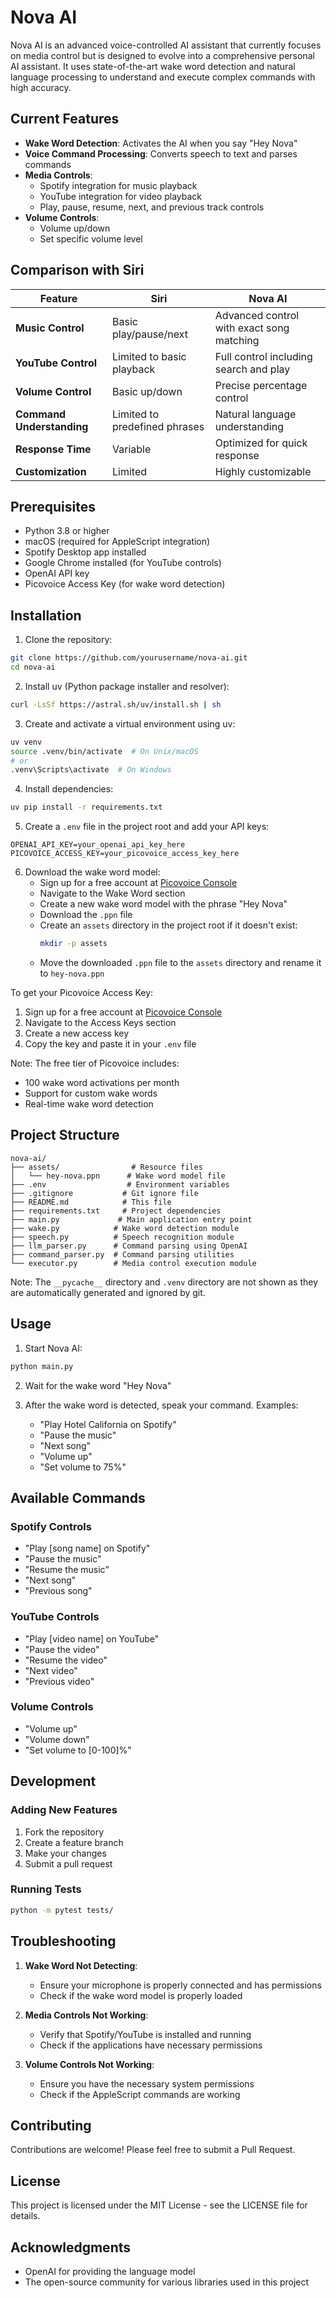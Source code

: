 # Nova AI

Nova AI is an advanced voice-controlled AI assistant that currently focuses on media control but is designed to evolve into a comprehensive personal AI assistant. It uses state-of-the-art wake word detection and natural language processing to understand and execute complex commands with high accuracy.

## Current Features

- **Wake Word Detection**: Activates the AI when you say "Hey Nova"
- **Voice Command Processing**: Converts speech to text and parses commands
- **Media Controls**:
  - Spotify integration for music playback
  - YouTube integration for video playback
  - Play, pause, resume, next, and previous track controls
- **Volume Controls**:
  - Volume up/down
  - Set specific volume level

## Comparison with Siri

| Feature | Siri | Nova AI |
|---------|------|---------|
| **Music Control** | Basic play/pause/next | Advanced control with exact song matching |
| **YouTube Control** | Limited to basic playback | Full control including search and play |
| **Volume Control** | Basic up/down | Precise percentage control |
| **Command Understanding** | Limited to predefined phrases | Natural language understanding |
| **Response Time** | Variable | Optimized for quick response |
| **Customization** | Limited | Highly customizable |

## Prerequisites

- Python 3.8 or higher
- macOS (required for AppleScript integration)
- Spotify Desktop app installed
- Google Chrome installed (for YouTube controls)
- OpenAI API key
- Picovoice Access Key (for wake word detection)

## Installation

1. Clone the repository:
```bash
git clone https://github.com/yourusername/nova-ai.git
cd nova-ai
```

2. Install uv (Python package installer and resolver):
```bash
curl -LsSf https://astral.sh/uv/install.sh | sh
```

3. Create and activate a virtual environment using uv:
```bash
uv venv
source .venv/bin/activate  # On Unix/macOS
# or
.venv\Scripts\activate  # On Windows
```

4. Install dependencies:
```bash
uv pip install -r requirements.txt
```

5. Create a `.env` file in the project root and add your API keys:
```
OPENAI_API_KEY=your_openai_api_key_here
PICOVOICE_ACCESS_KEY=your_picovoice_access_key_here
```

6. Download the wake word model:
   - Sign up for a free account at [Picovoice Console](https://console.picovoice.ai/)
   - Navigate to the Wake Word section
   - Create a new wake word model with the phrase "Hey Nova"
   - Download the `.ppn` file
   - Create an `assets` directory in the project root if it doesn't exist:
     ```bash
     mkdir -p assets
     ```
   - Move the downloaded `.ppn` file to the `assets` directory and rename it to `hey-nova.ppn`

To get your Picovoice Access Key:
1. Sign up for a free account at [Picovoice Console](https://console.picovoice.ai/)
2. Navigate to the Access Keys section
3. Create a new access key
4. Copy the key and paste it in your `.env` file

Note: The free tier of Picovoice includes:
- 100 wake word activations per month
- Support for custom wake words
- Real-time wake word detection

## Project Structure

```
nova-ai/
├── assets/                # Resource files
│   └── hey-nova.ppn      # Wake word model file
├── .env                  # Environment variables
├── .gitignore           # Git ignore file
├── README.md            # This file
├── requirements.txt     # Project dependencies
├── main.py             # Main application entry point
├── wake.py            # Wake word detection module
├── speech.py          # Speech recognition module
├── llm_parser.py      # Command parsing using OpenAI
├── command_parser.py  # Command parsing utilities
└── executor.py        # Media control execution module
```

Note: The `__pycache__` directory and `.venv` directory are not shown as they are automatically generated and ignored by git.

## Usage

1. Start Nova AI:
```bash
python main.py
```

2. Wait for the wake word "Hey Nova"

3. After the wake word is detected, speak your command. Examples:
   - "Play Hotel California on Spotify"
   - "Pause the music"
   - "Next song"
   - "Volume up"
   - "Set volume to 75%"

## Available Commands

### Spotify Controls
- "Play [song name] on Spotify"
- "Pause the music"
- "Resume the music"
- "Next song"
- "Previous song"

### YouTube Controls
- "Play [video name] on YouTube"
- "Pause the video"
- "Resume the video"
- "Next video"
- "Previous video"

### Volume Controls
- "Volume up"
- "Volume down"
- "Set volume to [0-100]%"

## Development

### Adding New Features

1. Fork the repository
2. Create a feature branch
3. Make your changes
4. Submit a pull request

### Running Tests

```bash
python -m pytest tests/
```

## Troubleshooting

1. **Wake Word Not Detecting**:
   - Ensure your microphone is properly connected and has permissions
   - Check if the wake word model is properly loaded

2. **Media Controls Not Working**:
   - Verify that Spotify/YouTube is installed and running
   - Check if the applications have necessary permissions

3. **Volume Controls Not Working**:
   - Ensure you have the necessary system permissions
   - Check if the AppleScript commands are working

## Contributing

Contributions are welcome! Please feel free to submit a Pull Request.

## License

This project is licensed under the MIT License - see the LICENSE file for details.

## Acknowledgments

- OpenAI for providing the language model
- The open-source community for various libraries used in this project